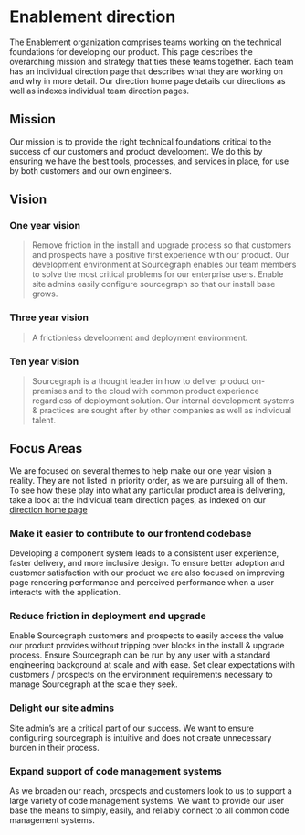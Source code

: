 # Enablement direction

The Enablement organization comprises teams working on the technical foundations for developing our product.  This page describes the overarching mission and strategy that ties these teams together. Each team has an individual direction page that describes what they are working on and why in more detail.  Our direction home page details our directions as well as indexes individual team direction pages.

## Mission

Our mission is to provide the right technical foundations critical to the success of our customers and product development. We do this by ensuring we have the best tools, processes, and services in place, for use by both customers and our own engineers.

## Vision

### One year vision

>Remove friction in the install and upgrade process so that customers and prospects have a positive first experience with our product. Our development environment at Sourcegraph enables our team members to solve the most critical problems for our enterprise users. Enable site admins easily configure sourcegraph so that our install base grows.  

### Three year vision

> A frictionless development and deployment environment.  

### Ten year vision

> Sourcegraph is a thought leader in how to deliver product on-premises and to the cloud with common product experience regardless of deployment solution.  Our internal development systems & practices are sought after by other companies as well as individual talent.

## Focus Areas

We are focused on several themes to help make our one year vision a reality. They are not listed in priority order, as we are pursuing all of them. To see how these play into what any particular product area is delivering, take a look at the individual team direction pages, as indexed on our [direction home page](../index.md#enablement)

### Make it easier to contribute to our frontend codebase

Developing a component system leads to a consistent user experience, faster delivery, and more inclusive design.  To ensure better adoption and customer satisfaction with our product we are also focused on improving page rendering performance and perceived performance when a user interacts with the application.

### Reduce friction in deployment and upgrade

Enable Sourcegraph customers and prospects to easily access the value our product provides without tripping over blocks in the install & upgrade process.  Ensure Sourcegraph can be run by any user with a standard engineering background at scale and with ease.   Set clear expectations with customers / prospects on the environment requirements necessary to manage Sourcegraph at the scale they seek.

### Delight our site admins

Site admin’s are a critical part of our success.  We want to ensure configuring sourcegraph is intuitive and does not create unnecessary burden in their process.

### Expand support of code management systems

As we broaden our reach, prospects and customers look to us to support a large variety of code management systems.  We want to provide our user base the means to simply, easily, and reliably connect to all common code management systems.

